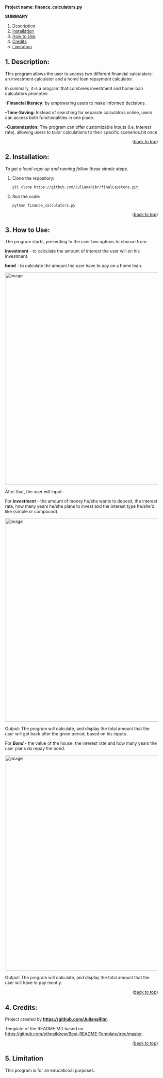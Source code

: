 **Project name: finance_calculators.py**
 
**SUMMARY**
  
1. [Description](#1-description)
2. [Installation](#2-installation)
3. [How to Use](#3-how-to-use)
4. [Credits](#4-credits)
5. [Limitation](#5-limitation)


## 1. Description: 

This program allows the user to access two different financial calculators: an investment calculator and a home loan
repayment calculator.

In summary, it is a program that combines investment and home loan calculators promotes:

**-Financial literacy:** by empowering users to make informed decisions.

**-Time-Saving:** Instead of searching for separate calculators online, users can access both functionalities in one place.

**-Customization:** The program can offer customizable inputs (i.e. interest rate), allowing users to tailor calculations to their specific scenarios.hit <enter> once

<p align="right">(<a href="#readme-top">back to top</a>)</p>

<!-- INSTALLATION -->
## 2. Installation:

_To get a local copy up and running follow these simple steps._

1. Clone the repository:
   ```sh
   git clone https://github.com/JulianaRibr/finalCapstone.git
   ```
2. Run the code:
   ```sh
   python finance_calculators.py
   ```

<p align="right">(<a href="#readme-top">back to top</a>)</p>

<!-- HOW TO USE -->
## 3. How to Use:

The program starts, presenting to the user two options to choose from:

**investment** - to calculate the amount of interest the user will on his investment.

**bond** - to calculate the amount the user have to pay on a home loan.

<img width="697" alt="image" src="https://github.com/JulianaRibr/finalCapstone/assets/153245025/314eb336-30bc-49e1-a357-7a7f736cbd72">

After that, the user will input:

For _**investment**_ - the amount of money he/she wants to deposit, the interest rate, how many years he/she plans to invest and the interest type he/she'd like (simple or compound).

<img width="668" alt="image" src="https://github.com/JulianaRibr/finalCapstone/assets/153245025/8057cb74-915d-4422-93bf-9cd90c1ed26f">

Output: The program will calculate, and display the total amount that the user will get back after the given period, based on his inputs.

For _**Bond**_ - the value of the house, the interest rate and how many years the user plans do repay the bond.

<img width="707" alt="image" src="https://github.com/JulianaRibr/finalCapstone/assets/153245025/c08695c1-99ed-4a5d-b8aa-4047fb57be99">

Output: The program will calculate, and display the total amount that the user will have to pay montly.

<p align="right">(<a href="#readme-top">back to top</a>)</p>

<!-- CREDITS -->
## 4. Credits:
Project created by **<https://github.com/JulianaRibr>**.

Template of the README.MD based on <https://github.com/othneildrew/Best-README-Template/tree/master>.

<p align="right">(<a href="#readme-top">back to top</a>)</p>

<!-- LIMITATION -->
## 5. Limitation

This program is for an educational purposes. 
